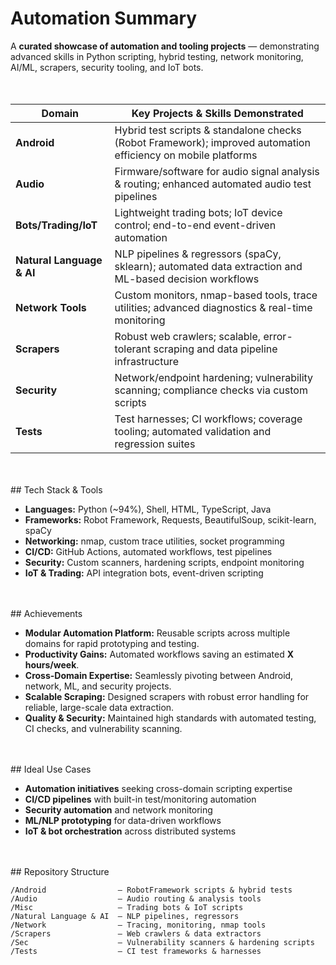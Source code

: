 # Automation Summary

A **curated showcase of automation and tooling projects** — demonstrating advanced skills in Python scripting, hybrid testing, network monitoring, AI/ML, scrapers, security tooling, and IoT bots.
<br />  
<br />  
  
| Domain                   | Key Projects & Skills Demonstrated                                                                                           |
|--------------------------|-----------------------------------------------------------------------------------------------------------------------------|
| **Android**              | Hybrid test scripts & standalone checks (Robot Framework); improved automation efficiency on mobile platforms                |
| **Audio**                | Firmware/software for audio signal analysis & routing; enhanced automated audio test pipelines                              |
| **Bots/Trading/IoT**     | Lightweight trading bots; IoT device control; end-to-end event-driven automation                                            |
| **Natural Language & AI**| NLP pipelines & regressors (spaCy, sklearn); automated data extraction and ML-based decision workflows                      |
| **Network Tools**        | Custom monitors, nmap-based tools, trace utilities; advanced diagnostics & real-time monitoring                             |
| **Scrapers**             | Robust web crawlers; scalable, error-tolerant scraping and data pipeline infrastructure                                     |
| **Security**             | Network/endpoint hardening; vulnerability scanning; compliance checks via custom scripts                                    |
| **Tests**                | Test harnesses; CI workflows; coverage tooling; automated validation and regression suites                                  |
  
  
<br />  
<br />  
## Tech Stack & Tools

- **Languages:** Python (~94%), Shell, HTML, TypeScript, Java
- **Frameworks:** Robot Framework, Requests, BeautifulSoup, scikit-learn, spaCy
- **Networking:** nmap, custom trace utilities, socket programming
- **CI/CD:** GitHub Actions, automated workflows, test pipelines
- **Security:** Custom scanners, hardening scripts, endpoint monitoring
- **IoT & Trading:** API integration bots, event-driven scripting
  
<br />  
<br />  
## Achievements

- **Modular Automation Platform:** Reusable scripts across multiple domains for rapid prototyping and testing.
- **Productivity Gains:** Automated workflows saving an estimated **X hours/week**.
- **Cross-Domain Expertise:** Seamlessly pivoting between Android, network, ML, and security projects.
- **Scalable Scraping:** Designed scrapers with robust error handling for reliable, large-scale data extraction.
- **Quality & Security:** Maintained high standards with automated testing, CI checks, and vulnerability scanning.
  
<br />  
<br />  
## Ideal Use Cases

- **Automation initiatives** seeking cross-domain scripting expertise
- **CI/CD pipelines** with built-in test/monitoring automation
- **Security automation** and network monitoring
- **ML/NLP prototyping** for data-driven workflows
- **IoT & bot orchestration** across distributed systems
  
<br />  
<br />  
## Repository Structure

```text
/Android                – RobotFramework scripts & hybrid tests  
/Audio                  – Audio routing & analysis tools  
/Misc                   – Trading bots & IoT scripts  
/Natural Language & AI  – NLP pipelines, regressors  
/Network                – Tracing, monitoring, nmap tools  
/Scrapers               – Web crawlers & data extractors  
/Sec                    – Vulnerability scanners & hardening scripts  
/Tests                  – CI test frameworks & harnesses  
